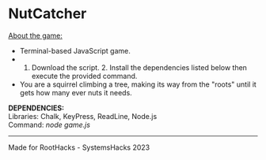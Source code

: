 # NutCatcher
<ins>About the game:</ins>
<br>
- Terminal-based JavaScript game. <br>
- 1. Download the script. 2. Install the dependencies listed below then execute the provided command.
- You are a squirrel climbing a tree, making its way from the "roots" until it gets how many ever nuts it needs.

<b>DEPENDENCIES:</b>
<br>
Libraries: Chalk, KeyPress, ReadLine, Node.js <br>
Command: <i>node game.js</i>

---

Made for RootHacks - SystemsHacks 2023
